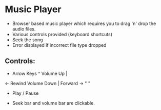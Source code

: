 # Music Player
- Browser based music player which requires you to drag 'n' drop the audio files.
- Various controls provided (keyboard shortcuts) 
- Seek the song
- Error displayed if incorrect file type dropped

## Controls:
  - Arrow Keys                ^
  					Volume Up |

  <- Rewind	      Volume Down |		 Forward ->
  							 " "

  - <Space Bar>  Play / Pause

  - Seek bar and volume bar are clickable.
